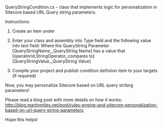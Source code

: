 QueryStringCondition.cs - class that implements logic for personalization in Sitecore based URL Query string parameters.

Instructions:

1. Create an item under 
2. Enter your class and assembly into Type field and the following value into text field:
	Where the QueryString Parameter [QueryStringName,,,QueryString Name] has a value that [operatorid,StringOperator,,compares to] [QueryStringValue,,,QueryString Value]

3. Compile your project and publish condition definiion item to your targets (if required)

Now, you may personalize Sitecore based on URL query stribng parameters!

Please read a blog post with more details on how it works:
	http://blog.martinmiles.net/post/rules-engine-and-sitecore-personalization-based-on-url-query-string-parameters


Hope this helps!